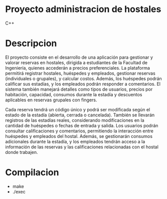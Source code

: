 # Proyecto administracion de hostales
 C++

# Descripcion
El proyecto consiste en el desarrollo de una aplicación para gestionar y valorar reservas en hostales, dirigida a estudiantes de la Facultad de Ingeniería, quienes accederán a precios preferenciales. La plataforma permitirá registrar hostales, huéspedes y empleados, gestionar reservas (individuales o grupales), y calcular costos. Además, los huéspedes podrán calificar sus estadías, y los empleados podrán responder a comentarios. El sistema también manejará detalles como tipos de usuarios, precios por habitación, capacidad, consumos durante la estadía y descuentos aplicables en reservas grupales con fingers.

Cada reserva tendrá un código único y podrá ser modificada según el estado de la estadía (abierta, cerrada o cancelada). También se llevarán registros de las estadías reales, considerando modificaciones en la cantidad de huéspedes o fechas de entrada y salida. Los usuarios podrán consultar calificaciones y comentarios, permitiendo la interacción entre huéspedes y empleados del hostal. Además, se gestionarán consumos adicionales durante la estadía, y los empleados tendrán acceso a la información de las reservas y las calificaciones relacionadas con el hostal donde trabajen.

# Compilacion
- make
- ./exec
